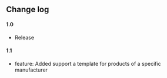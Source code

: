 ## Change log

#### 1.0

* Release

#### 1.1

* feature: Added support a template for products of a specific manufacturer

